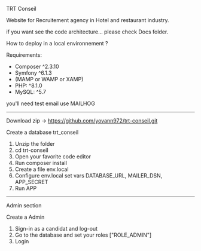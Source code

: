 TRT Conseil 

Website for Recruitement agency in Hotel and restaurant industry.

if you want see the code architecture... please check Docs folder.

How to deploy in a local environnement ?

Requirements:

- Composer ^2.3.10
- Symfony ^6.1.3
- (MAMP or WAMP or XAMP)
- PHP: ^8.1.0
- MySQL: ^5.7

you'll need test email use MAILHOG


------------------------------------------------------------------

Download zip -> https://github.com/yovann972/trt-conseil.git

Create a database trt_conseil 

1. Unzip the folder
3. cd trt-conseil
4. Open your favorite code editor
5. Run composer install
5. Create a file env.local
6. Configure env.local set vars DATABASE_URL, MAILER_DSN, APP_SECRET
7. Run APP


__________________________________________________________________

Admin section 

Create a Admin 

1. Sign-in as a candidat and log-out
2. Go to the database and set your roles ["ROLE_ADMIN"]
3. Login 




